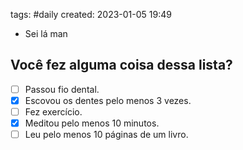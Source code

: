 tags: #daily
created: 2023-01-05 19:49

- Sei lá man

## Você fez alguma coisa dessa lista?
- [ ] Passou fio dental.
- [x] Escovou os dentes pelo menos 3 vezes.
- [ ] Fez exercício.
- [x] Meditou pelo menos 10 minutos.
- [ ] Leu pelo menos 10 páginas de um livro.
